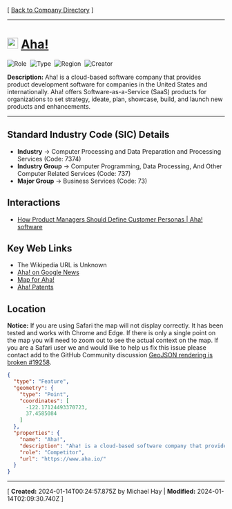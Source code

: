 [ [Back to Company Directory](./README.md) ]

---

# <img src="https://www.aha.io/icons/icon-512x512.png?v=4b9222967840d785d04c63c361279f97" alt="Aha! Logo" height="25px" title="Aha!" />  [Aha!](https://www.aha.io/) 


![Role](https://img.shields.io/badge/Role-Competitor-blue?style=for-the-badge)&nbsp;&nbsp;![Type](https://img.shields.io/badge/Type-Private-blue?style=for-the-badge)&nbsp;&nbsp;![Region](https://img.shields.io/badge/Region-AMER-blue?style=for-the-badge)&nbsp;&nbsp;![Creator](https://img.shields.io/badge/Creator-Michael%20Hay-blue?style=for-the-badge)

**Description:** Aha! is a cloud-based software company that provides product development software for companies in the United States and internationally. Aha! offers Software-as-a-Service (SaaS) products for organizations to set strategy, ideate, plan, showcase, build, and launch new products and enhancements.

---


## Standard Industry Code (SIC) Details

* **Industry** &#8594; Computer Processing and Data Preparation and Processing Services (Code: 7374)
* **Industry Group** &#8594; Computer Programming, Data Processing, And Other Computer Related Services (Code: 737)
* **Major Group** &#8594; Business Services (Code: 73)

## Interactions
 
 *  [How Product Managers Should Define Customer Personas | Aha! software](/Interactions/How%20Product%20Managers%20Should%20Define%20Customer%20Personas%20%7C%20Aha!%20software.pdf) 


## Key Web Links

* The Wikipedia URL is Unknown
*  [Aha! on Google News](https://news.google.com/search?q=Aha!) 
*  [Map for Aha!](https://www.google.com/maps/place/20%20Gloria%20Cir%20Menlo%20Park%20CA%2094025%20USA) 
*  [Aha! Patents](https://patents.google.com/?assignee=Aha!) 


## Location
**Notice:** If you are using Safari the map will not display correctly. It has been tested and works with Chrome and Edge.  If there is only a single point on the map you will need to zoom out to see the actual context on the map. If you are a Safari user we and would like to help us fix this issue please contact add to the GitHub Community discussion [GeoJSON rendering is broken #19258](https://github.com/orgs/community/discussions/19258).
```geojson
{
  "type": "Feature",
  "geometry": {
    "type": "Point",
    "coordinates": [
      -122.17124493370723,
      37.4585084
    ]
  },
  "properties": {
    "name": "Aha!",
    "description": "Aha! is a cloud-based software company that provides product development software for companies in the United States and internationally. Aha! offers Software-as-a-Service (SaaS) products for organizations to set strategy, ideate, plan, showcase, build, and launch new products and enhancements.",
    "role": "Competitor",
    "url": "https://www.aha.io/"
  }
}
```

---
[ **Created:** 2024-01-14T00:24:57.875Z by Michael Hay | **Modified:** 2024-01-14T02:09:30.740Z ]